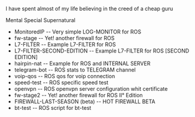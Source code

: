 I have spent almost of my life believing in the creed of a cheap guru

Mental Special Supernatural

- MonitoredIP -- Very simple LOG-MONITOR for ROS
- fw-stage -- Yet! another firewall for ROS
- L7-FILTER -- Example L7-FILTER for ROS
- L7-FILTER-SECOND-EDITION -- Example L7-FILTER for ROS [SECOND EDITION]
- hairpin-nat -- Example for ROS and INTERNAL SERVER 
- telegram-bot -- ROS  stats to TELEGRAM channel
- voip-qos -- ROS qos for voip connection
- speed-test -- ROS specific speed test 
- openvpn -- ROS openvpn server configuration whit certificate 
- fw-stage2 -- Yet! another firewall for ROS II° Edition
- FIREWALL-LAST-SEASON (beta)  -- HOT FIREWALL BETA 
- bt-test -- ROS script for bt-test

